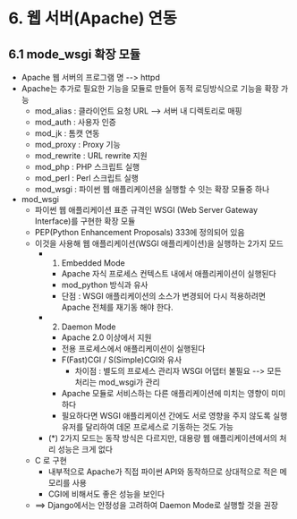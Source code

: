 # 6. 웹 서버(Apache) 연동

## 6.1 mode_wsgi 확장 모듈
- Apache 웹 서버의 프로그램 명 --> httpd
- Apache는 추가로 필요한 기능을 모듈로 만들어 동적 로딩방식으로 기능을 확장 가능
    - mod_alias : 클라이언트 요청 URL --> 서버 내 디렉토리로 매핑
    - mod_auth : 사용자 인증 
    - mod_jk : 톰캣 연동 
    - mod_proxy : Proxy 기능 
    - mod_rewrite : URL rewrite 지원
    - mod_php : PHP 스크립트 실행 
    - mod_perl : Perl 스크립트 실행 
    - mod_wsgi : 파이썬 웹 애플리케이션을 실행할 수 잇는 확장 모듈중 하나 
- mod_wsgi
    - 파이썬 웹 애플리케이션 표준 규격인 WSGI (Web Server Gateway Interface)를 구현한 확장 모듈 
    - PEP(Python Enhancement Proposals) 333에 정의되어 있음 
    - 이것을 사용해 웹 애플리케이션(WSGI 애플리케이션)을 실행하는 2가지 모드
        - 1) Embedded Mode
            - Apache 자식 프로세스 컨텍스트 내에서 애플리케이션이 실행된다
            - mod_python 방식과 유사
            - 단점 : WSGI 애플리케이션의 소스가 변경되어 다시 적용하려면 Apache 전체를 재기동 해야 한다.
        - 2) Daemon Mode
            - Apache 2.0 이상에서 지원
            - 전용 프로세스에서 애플리케이션이 실행된다
            - F(Fast)CGI / S(Simple)CGI와 유사
                - 차이점 : 별도의 프로세스 관리자 WSGI 어댑터  불필요 --> 모든 처리는 mod_wsgi가 관리 
            - Apache 모듈로 서비스하는 다른 애플리케이션에 미치는 영향이 미미하다
            - 필요하다면 WSGI 애플리케이션 간에도 서로 영향을 주지 않도록 실행 유저를 달리하여 데몬 프로세스로 기동하는 것도 가능
        - (*) 2가지 모드는 동작 방식은 다르지만, 대용량 웹 애플리케이션에서의 처리 성능은 크게 없다
    - C 로 구현
        - 내부적으로 Apache가 직접 파이썬 API와 동작하므로 상대적으로 적은 메모리를 사용
        - CGI에 비해서도 좋은 성능을 보인다
    - ==> Django에서는 안정성을 고려하여 Daemon Mode로 실행할 것을 권장
        